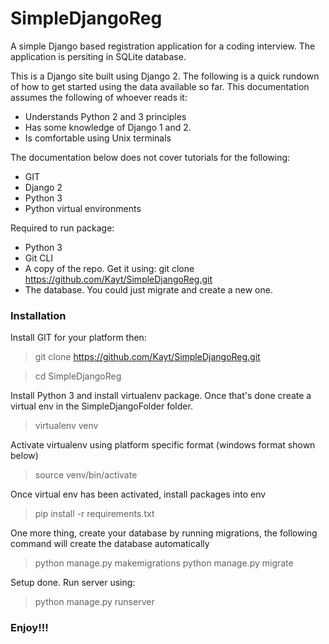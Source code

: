 # SimpleDjangoReg

A simple Django based registration application for a coding interview. The application is persiting in SQLite database. 

This is a Django site built using Django 2. The following is a quick rundown of how to get started using the data available so far. This documentation assumes the following of whoever reads it:
- Understands Python 2 and 3 principles
- Has some knowledge of Django 1 and 2.
- Is comfortable using Unix terminals

The documentation below does not cover tutorials for the following:
- GIT
- Django 2
- Python 3
- Python virtual environments

Required to run package:
- Python 3
- Git CLI
- A copy of the repo. Get it using: git clone https://github.com/Kayt/SimpleDjangoReg.git
- The database. You could just migrate and create a new one.

### Installation
Install GIT for your platform then:
> git clone https://github.com/Kayt/SimpleDjangoReg.git

> cd SimpleDjangoReg


Install Python 3 and install virtualenv package. Once that's done create a virtual env in the SimpleDjangoFolder folder.
> virtualenv venv

Activate virtualenv using platform specific format (windows format shown below)
> source venv/bin/activate

Once virtual env has been activated, install packages into env
> pip install -r requirements.txt

One more thing, create your database by running migrations, the following command will create the database automatically
> python manage.py makemigrations
> python manage.py migrate

Setup done. Run server using:
> python manage.py runserver

### Enjoy!!!